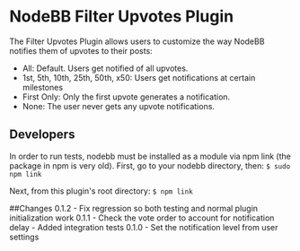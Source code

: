 # NodeBB Filter Upvotes Plugin

The Filter Upvotes Plugin allows users to customize the way NodeBB notifies them of
upvotes to their posts:

 - All: Default. Users get notified of all upvotes.
 - 1st, 5th, 10th, 25th, 50th, x50: Users get notifications at certain milestones
 - First Only: Only the first upvote generates a notification.
 - None: The user never gets any upvote notifications.

## Developers
In order to run tests, nodebb must be installed as a module via npm link (the package in npm is very old).
First, go to your nodebb directory, then:
`$ sudo npm link`

Next, from this plugin's root directory:
`$ npm link`

##Changes
    0.1.2
     - Fix regression so both testing and normal plugin initialization work
    0.1.1
     - Check the vote order to account for notification delay
     - Added integration tests
    0.1.0
     - Set the notification level from user settings
